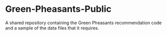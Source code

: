 # Green-Pheasants-Public
A shared repository containing the Green Pheasants recommendation code and a sample of the data files that it requires.
